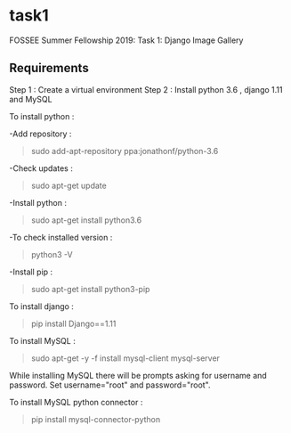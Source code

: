 # task1
FOSSEE Summer Fellowship 2019: Task 1: Django Image Gallery

## Requirements

Step 1 : Create a virtual environment 
Step 2 : Install python 3.6 , django 1.11 and MySQL 

To install python :

-Add repository : 

> sudo add-apt-repository ppa:jonathonf/python-3.6


-Check updates  : 

> sudo apt-get update

-Install python : 

> sudo apt-get install python3.6

-To check installed version : 

> python3 -V

-Install pip : 

> sudo apt-get install python3-pip

To install django : 

> pip install Django==1.11

To install MySQL : 

> sudo apt-get -y -f install mysql-client mysql-server

While installing MySQL there will be prompts asking for username and password. Set username="root" and password="root".

To install MySQL python connector :

> pip install mysql-connector-python
